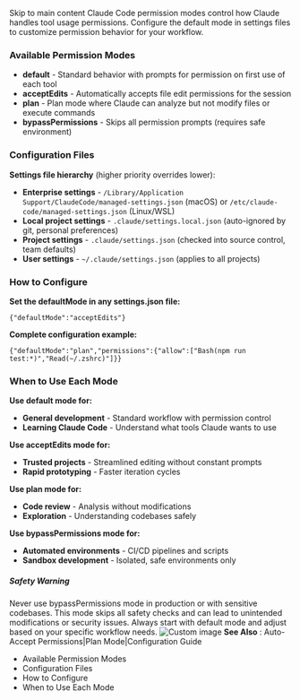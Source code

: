 Skip to main content
Claude Code permission modes control how Claude handles tool usage permissions. Configure the default mode in settings files to customize permission behavior for your workflow.
### Available Permission Modes​
  * **default** - Standard behavior with prompts for permission on first use of each tool
  * **acceptEdits** - Automatically accepts file edit permissions for the session
  * **plan** - Plan mode where Claude can analyze but not modify files or execute commands
  * **bypassPermissions** - Skips all permission prompts (requires safe environment)


### Configuration Files​
**Settings file hierarchy** (higher priority overrides lower):
  * **Enterprise settings** - `/Library/Application Support/ClaudeCode/managed-settings.json` (macOS) or `/etc/claude-code/managed-settings.json` (Linux/WSL)
  * **Local project settings** - `.claude/settings.local.json` (auto-ignored by git, personal preferences)
  * **Project settings** - `.claude/settings.json` (checked into source control, team defaults)
  * **User settings** - `~/.claude/settings.json` (applies to all projects)


### How to Configure​
**Set the defaultMode in any settings.json file:**
```
{"defaultMode":"acceptEdits"}
```

**Complete configuration example:**
```
{"defaultMode":"plan","permissions":{"allow":["Bash(npm run test:*)","Read(~/.zshrc)"]}}
```

### When to Use Each Mode​
**Use default mode for:**
  * **General development** - Standard workflow with permission control
  * **Learning Claude Code** - Understand what tools Claude wants to use


**Use acceptEdits mode for:**
  * **Trusted projects** - Streamlined editing without constant prompts
  * **Rapid prototyping** - Faster iteration cycles


**Use plan mode for:**
  * **Code review** - Analysis without modifications
  * **Exploration** - Understanding codebases safely


**Use bypassPermissions mode for:**
  * **Automated environments** - CI/CD pipelines and scripts
  * **Sandbox development** - Isolated, safe environments only


##### Safety Warning
Never use bypassPermissions mode in production or with sensitive codebases. This mode skips all safety checks and can lead to unintended modifications or security issues.
Always start with default mode and adjust based on your specific workflow needs.
![Custom image](https://www.claudelog.com/img/discovery/029_wind.png)
**See Also** : Auto-Accept Permissions|Plan Mode|Configuration Guide
  * Available Permission Modes
  * Configuration Files
  * How to Configure
  * When to Use Each Mode


